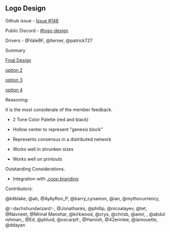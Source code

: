 ## Logo Design

Github issue - [Issue #148](https://github.com/rchain/Members/issues/148)

Public Discord - [#logo-design](https://discord.gg/fvY8qhx)

Drivers - @ValeBF, @llerner, @patrick727

Summary

[Final Design](https://drive.google.com/file/d/1HH5ClD_t7fGAaQ2LO-I52SDclS_hABJk/view)

[option 2](https://drive.google.com/open?id=1PgWzDl0VBc1I_hGT5VQNIkqtmmiNElJs)

[option 3](https://drive.google.com/open?id=1A8G27JGHXsRxTSGfgUKdv_2gQDIDnGKj)

[option 4](https://drive.google.com/open?id=1TnV_6UYHrK4HpI1iPDkNcYZ5WG2HCqFs)

Reasoning:

It is the most considerate of the member feedback.

-   2 Tone Color Palette (red and black)

-   Hollow center to represent "genesis block"

-   Represents consensus in a distributed network

-   Works well in shrunken sizes

-   Works well on printouts

Outstanding Considerations.

-   Integration with [.coop branding](http://www.domains.coop/media/21841/marque_guidelines_en.pdf)

Contributors:

@kitblake, @ab, @AyAyRon_P, @barry_cynamon, @ian, @mythocurrency,

@✨dachshundwizard✨, @Jonathanks, @phillip, @nicoalayev, @tet, @Navneet, @Mrinal Manohar, @kirkwood, @crys, @chrisb, @amir, , @abdul rehman,, @Ed, @phluid, @oscarpif:, @Hamish, @42erinlee, @lamouette, @ddayan
